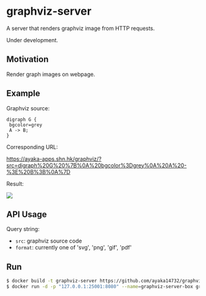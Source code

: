 # graphviz-server

A server that renders graphviz image from HTTP requests.

Under development.

## Motivation

Render graph images on webpage.

## Example

Graphviz source:

```graphviz
digraph G {
 bgcolor=grey
 A -> B;
}
```

Corresponding URL:

https://ayaka-apps.shn.hk/graphviz/?src=digraph%20G%20%7B%0A%20bgcolor%3Dgrey%0A%20A%20-%3E%20B%3B%0A%7D

Result:

![](https://ayaka-apps.shn.hk/graphviz/?src=digraph%20G%20%7B%0A%20bgcolor%3Dgrey%0A%20A%20-%3E%20B%3B%0A%7D)

## API Usage

Query string:

- `src`: graphviz source code
- `format`: currently one of 'svg', 'png', 'gif', 'pdf'

## Run

```sh
$ docker build -t graphviz-server https://github.com/ayaka14732/graphviz-server.git#main
$ docker run -d -p "127.0.0.1:25001:8080" --name=graphviz-server-box graphviz-server
```
